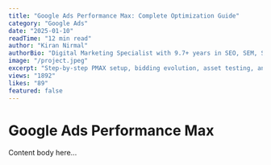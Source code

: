 ```yaml
---
title: "Google Ads Performance Max: Complete Optimization Guide"
category: "Google Ads"
date: "2025-01-10"
readTime: "12 min read"
author: "Kiran Nirmal"
authorBio: "Digital Marketing Specialist with 9.7+ years in SEO, SEM, SMM, and Analytics."
image: "/project.jpeg"
excerpt: "Step-by-step PMAX setup, bidding evolution, asset testing, and audience signals."
views: "1892"
likes: "89"
featured: false
---
```


# Google Ads Performance Max

Content body here...


